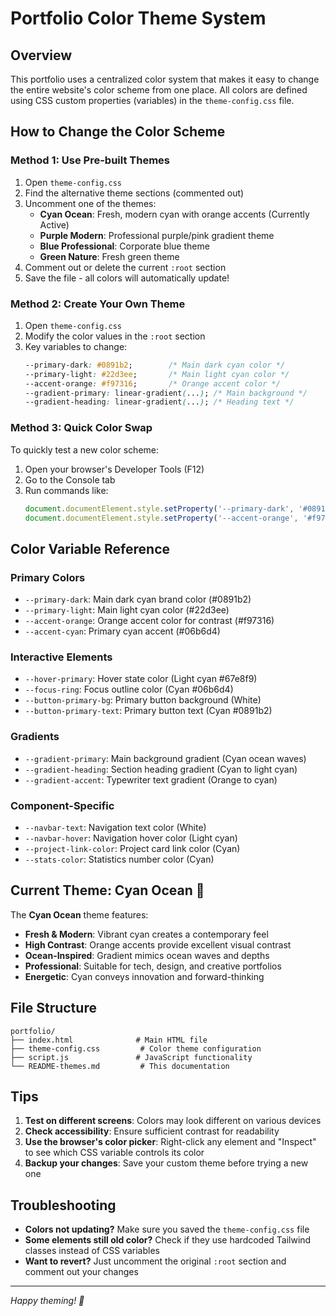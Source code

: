 # Portfolio Color Theme System

## Overview
This portfolio uses a centralized color system that makes it easy to change the entire website's color scheme from one place. All colors are defined using CSS custom properties (variables) in the `theme-config.css` file.

## How to Change the Color Scheme

### Method 1: Use Pre-built Themes
1. Open `theme-config.css`
2. Find the alternative theme sections (commented out)
3. Uncomment one of the themes:
   - **Cyan Ocean**: Fresh, modern cyan with orange accents (Currently Active)
   - **Purple Modern**: Professional purple/pink gradient theme
   - **Blue Professional**: Corporate blue theme
   - **Green Nature**: Fresh green theme
4. Comment out or delete the current `:root` section
5. Save the file - all colors will automatically update!

### Method 2: Create Your Own Theme
1. Open `theme-config.css`
2. Modify the color values in the `:root` section
3. Key variables to change:
   ```css
   --primary-dark: #0891b2;        /* Main dark cyan color */
   --primary-light: #22d3ee;       /* Main light cyan color */
   --accent-orange: #f97316;       /* Orange accent color */
   --gradient-primary: linear-gradient(...); /* Main background */
   --gradient-heading: linear-gradient(...); /* Heading text */
   ```

### Method 3: Quick Color Swap
To quickly test a new color scheme:
1. Open your browser's Developer Tools (F12)
2. Go to the Console tab
3. Run commands like:
   ```javascript
   document.documentElement.style.setProperty('--primary-dark', '#0891b2');
   document.documentElement.style.setProperty('--accent-orange', '#f97316');
   ```

## Color Variable Reference

### Primary Colors
- `--primary-dark`: Main dark cyan brand color (#0891b2)
- `--primary-light`: Main light cyan color (#22d3ee)
- `--accent-orange`: Orange accent color for contrast (#f97316)
- `--accent-cyan`: Primary cyan accent (#06b6d4)

### Interactive Elements
- `--hover-primary`: Hover state color (Light cyan #67e8f9)
- `--focus-ring`: Focus outline color (Cyan #06b6d4)
- `--button-primary-bg`: Primary button background (White)
- `--button-primary-text`: Primary button text (Cyan #0891b2)

### Gradients
- `--gradient-primary`: Main background gradient (Cyan ocean waves)
- `--gradient-heading`: Section heading gradient (Cyan to light cyan)
- `--gradient-accent`: Typewriter text gradient (Orange to cyan)

### Component-Specific
- `--navbar-text`: Navigation text color (White)
- `--navbar-hover`: Navigation hover color (Light cyan)
- `--project-link-color`: Project card link color (Cyan)
- `--stats-color`: Statistics number color (Cyan)

## Current Theme: Cyan Ocean 🌊

The **Cyan Ocean** theme features:
- **Fresh & Modern**: Vibrant cyan creates a contemporary feel
- **High Contrast**: Orange accents provide excellent visual contrast
- **Ocean-Inspired**: Gradient mimics ocean waves and depths
- **Professional**: Suitable for tech, design, and creative portfolios
- **Energetic**: Cyan conveys innovation and forward-thinking

## File Structure
```
portfolio/
├── index.html              # Main HTML file
├── theme-config.css         # Color theme configuration
├── script.js               # JavaScript functionality
└── README-themes.md         # This documentation
```

## Tips
1. **Test on different screens**: Colors may look different on various devices
2. **Check accessibility**: Ensure sufficient contrast for readability
3. **Use the browser's color picker**: Right-click any element and "Inspect" to see which CSS variable controls its color
4. **Backup your changes**: Save your custom theme before trying a new one

## Troubleshooting
- **Colors not updating?** Make sure you saved the `theme-config.css` file
- **Some elements still old color?** Check if they use hardcoded Tailwind classes instead of CSS variables
- **Want to revert?** Just uncomment the original `:root` section and comment out your changes

---
*Happy theming! 🎨*
